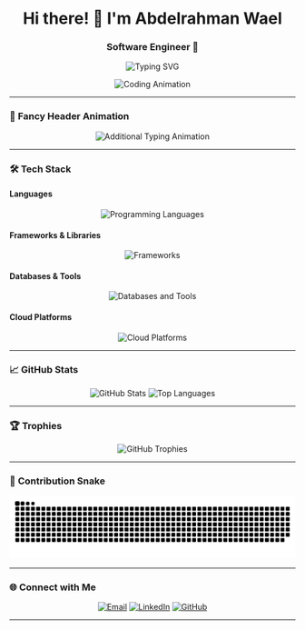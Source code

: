 <h1 align="center">Hi there! 👋 I'm Abdelrahman Wael</h1>
<h3 align="center">Software Engineer 🚀</h3>

<p align="center">
  <img src="https://readme-typing-svg.herokuapp.com?font=Fira+Code&size=30&pause=1000&color=1DA1F2&width=700&lines=Welcome+to+my+GitHub+Profile!;Passionate+Software+Engineer;Data+Lover+%26+Problem+Solver;Lifelong+Learner+%26+Innovator;Let's+Build+Awesome+Things!" alt="Typing SVG">
</p>

<p align="center">
  <img src="https://media.giphy.com/media/qgQUggAC3Pfv687qPC/giphy.gif" alt="Coding Animation" width="500"/>
</p>

---

### 🎨 **Fancy Header Animation**
<p align="center">
  <img src="https://readme-typing-svg.herokuapp.com?font=Fira+Code&size=24&duration=3000&pause=800&color=FF5733&center=true&vCenter=true&multiline=true&width=650&height=80&lines=⚡+Coding+is+my+superpower!;🔥+Let's+solve+problems+together!;" alt="Additional Typing Animation">
</p>

---

### 🛠 **Tech Stack**

#### **Languages**
<p align="center">
  <img src="https://skillicons.dev/icons?i=java,python,js,html,css" alt="Programming Languages">
</p>

#### **Frameworks & Libraries**
<p align="center">
  <img src="https://skillicons.dev/icons?i=react,nodejs,bootstrap" alt="Frameworks">
</p>

#### **Databases & Tools**
<p align="center">
  <img src="https://skillicons.dev/icons?i=mysql,postgres,mongodb" alt="Databases and Tools">
</p>

#### **Cloud Platforms**
<p align="center">
  <img src="https://skillicons.dev/icons?i=aws,azure" alt="Cloud Platforms">
</p>

---

### 📈 **GitHub Stats**

<div align="center">
  <img src="https://github-readme-stats.vercel.app/api?username=AbdoJoker99&hide_title=false&hide_rank=false&show_icons=true&include_all_commits=true&count_private=true&disable_animations=false&theme=dracula&locale=en&hide_border=false" height="150" alt="GitHub Stats" />

  <img src="https://github-readme-stats.vercel.app/api/top-langs?username=AbdoJoker99&locale=en&hide_title=false&layout=compact&card_width=320&langs_count=5&theme=dracula&hide_border=false" height="150" alt="Top Languages" />
</div>

---

### 🏆 **Trophies**
<p align="center">
  <img src="https://github-profile-trophy.vercel.app/?username=AbdoJoker99&theme=dracula&row=1&column=6&no-frame=true&margin-w=10" alt="GitHub Trophies">
</p>

---
### 🐍 **Contribution Snake**
<p align="center">
  <img src="https://raw.githubusercontent.com/Platane/snk/output/github-contribution-grid-snake.svg" alt="Contribution Snake Animation">
</p>

---

### 🌐 **Connect with Me**

<p align="center">
  <a href="mailto:202201074@pua.edu.eg"><img src="https://img.shields.io/badge/Email-D14836?style=for-the-badge&logo=gmail&logoColor=white" alt="Email"></a>
  <a href="https://www.linkedin.com/in/abdelrahman-wael-42a232282/"><img src="https://img.shields.io/badge/LinkedIn-0077B5?style=for-the-badge&logo=linkedin&logoColor=white" alt="LinkedIn"></a>
  <a href="https://github.com/AbdoJoker99"><img src="https://img.shields.io/badge/GitHub-171515?style=for-the-badge&logo=github&logoColor=white" alt="GitHub"></a>
</p>

---


